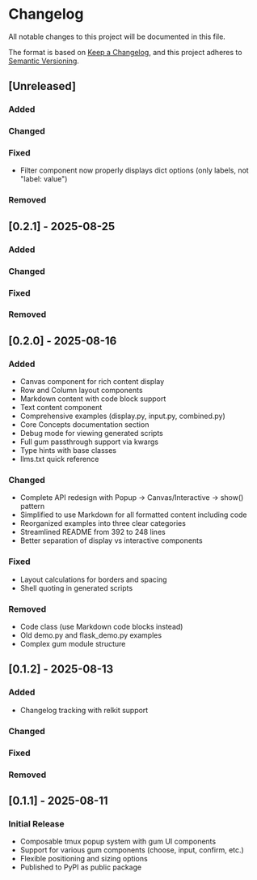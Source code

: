 # Changelog

All notable changes to this project will be documented in this file.

The format is based on [Keep a Changelog](https://keepachangelog.com/en/1.1.0/),
and this project adheres to [Semantic Versioning](https://semver.org/spec/v2.0.0.html).

## [Unreleased]

### Added

### Changed

### Fixed
- Filter component now properly displays dict options (only labels, not "label: value")

### Removed

## [0.2.1] - 2025-08-25

### Added

### Changed

### Fixed

### Removed

## [0.2.0] - 2025-08-16

### Added
- Canvas component for rich content display
- Row and Column layout components
- Markdown content with code block support
- Text content component
- Comprehensive examples (display.py, input.py, combined.py)
- Core Concepts documentation section
- Debug mode for viewing generated scripts
- Full gum passthrough support via kwargs
- Type hints with base classes
- llms.txt quick reference

### Changed
- Complete API redesign with Popup → Canvas/Interactive → show() pattern
- Simplified to use Markdown for all formatted content including code
- Reorganized examples into three clear categories
- Streamlined README from 392 to 248 lines
- Better separation of display vs interactive components

### Fixed
- Layout calculations for borders and spacing
- Shell quoting in generated scripts

### Removed
- Code class (use Markdown code blocks instead)
- Old demo.py and flask_demo.py examples
- Complex gum module structure

## [0.1.2] - 2025-08-13

### Added
- Changelog tracking with relkit support

### Changed

### Fixed

### Removed

## [0.1.1] - 2025-08-11

### Initial Release
- Composable tmux popup system with gum UI components
- Support for various gum components (choose, input, confirm, etc.)
- Flexible positioning and sizing options
- Published to PyPI as public package
